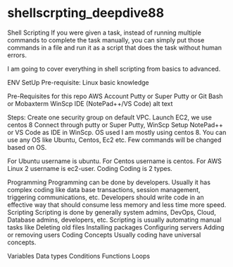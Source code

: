 # shellscrpting_deepdive88
Shell Scripting
If you were given a task, instead of running multiple commands to complete the task manually, you can simply put those commands in a file and run it as a script that does the task without human errors.

I am going to cover everything in shell scripting from basics to advanced.

ENV SetUp
Pre-requisite: Linux basic knowledge

Pre-Requisites for this repo
AWS Account
Putty or Super Putty or Git Bash or Mobaxterm
WinScp
IDE (NotePad++/VS Code)
alt text

Steps:
Create one security group on default VPC.
Launch EC2, we use centos 8
Connect through putty or Super Putty, WinScp
Setup NotePad++ or VS Code as IDE in WinScp.
OS used
I am mostly using centos 8. You can use any OS like Ubuntu, Centos, Ec2 etc. Few commands will be changed based on OS.

For Ubuntu username is ubuntu.
For Centos username is centos.
For AWS Linux 2 username is ec2-user.
Coding
Coding is 2 types.

Programming
Programming can be done by developers. Usually it has complex coding like data base transactions, session management, triggering communications, etc. Developers should write code in an effective way that should consume less memory and less time more speed.
Scripting
Scripting is done by generally system admins, DevOps, Cloud, Database admins, developers, etc. Scripting is usually automating manual tasks like
Deleting old files
Installing packages
Configuring servers
Adding or removing users
Coding Concepts
Usually coding have universal concepts.

Variables
Data types
Conditions
Functions
Loops

